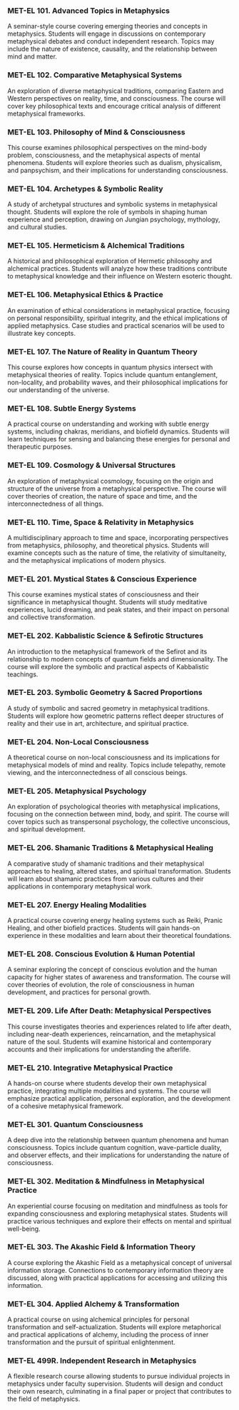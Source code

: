 ### MET-EL 101. Advanced Topics in Metaphysics

A seminar-style course covering emerging theories and concepts in metaphysics. Students will engage in discussions on contemporary metaphysical debates and conduct independent research. Topics may include the nature of existence, causality, and the relationship between mind and matter.

### MET-EL 102. Comparative Metaphysical Systems

An exploration of diverse metaphysical traditions, comparing Eastern and Western perspectives on reality, time, and consciousness. The course will cover key philosophical texts and encourage critical analysis of different metaphysical frameworks.

### MET-EL 103. Philosophy of Mind & Consciousness

This course examines philosophical perspectives on the mind-body problem, consciousness, and the metaphysical aspects of mental phenomena. Students will explore theories such as dualism, physicalism, and panpsychism, and their implications for understanding consciousness.

### MET-EL 104. Archetypes & Symbolic Reality

A study of archetypal structures and symbolic systems in metaphysical thought. Students will explore the role of symbols in shaping human experience and perception, drawing on Jungian psychology, mythology, and cultural studies.

### MET-EL 105. Hermeticism & Alchemical Traditions

A historical and philosophical exploration of Hermetic philosophy and alchemical practices. Students will analyze how these traditions contribute to metaphysical knowledge and their influence on Western esoteric thought.

### MET-EL 106. Metaphysical Ethics & Practice

An examination of ethical considerations in metaphysical practice, focusing on personal responsibility, spiritual integrity, and the ethical implications of applied metaphysics. Case studies and practical scenarios will be used to illustrate key concepts.

### MET-EL 107. The Nature of Reality in Quantum Theory

This course explores how concepts in quantum physics intersect with metaphysical theories of reality. Topics include quantum entanglement, non-locality, and probability waves, and their philosophical implications for our understanding of the universe.

### MET-EL 108. Subtle Energy Systems

A practical course on understanding and working with subtle energy systems, including chakras, meridians, and biofield dynamics. Students will learn techniques for sensing and balancing these energies for personal and therapeutic purposes.

### MET-EL 109. Cosmology & Universal Structures

An exploration of metaphysical cosmology, focusing on the origin and structure of the universe from a metaphysical perspective. The course will cover theories of creation, the nature of space and time, and the interconnectedness of all things.

### MET-EL 110. Time, Space & Relativity in Metaphysics

A multidisciplinary approach to time and space, incorporating perspectives from metaphysics, philosophy, and theoretical physics. Students will examine concepts such as the nature of time, the relativity of simultaneity, and the metaphysical implications of modern physics.

### MET-EL 201. Mystical States & Conscious Experience

This course examines mystical states of consciousness and their significance in metaphysical thought. Students will study meditative experiences, lucid dreaming, and peak states, and their impact on personal and collective transformation.

### MET-EL 202. Kabbalistic Science & Sefirotic Structures

An introduction to the metaphysical framework of the Sefirot and its relationship to modern concepts of quantum fields and dimensionality. The course will explore the symbolic and practical aspects of Kabbalistic teachings.

### MET-EL 203. Symbolic Geometry & Sacred Proportions

A study of symbolic and sacred geometry in metaphysical traditions. Students will explore how geometric patterns reflect deeper structures of reality and their use in art, architecture, and spiritual practice.

### MET-EL 204. Non-Local Consciousness

A theoretical course on non-local consciousness and its implications for metaphysical models of mind and reality. Topics include telepathy, remote viewing, and the interconnectedness of all conscious beings.

### MET-EL 205. Metaphysical Psychology

An exploration of psychological theories with metaphysical implications, focusing on the connection between mind, body, and spirit. The course will cover topics such as transpersonal psychology, the collective unconscious, and spiritual development.

### MET-EL 206. Shamanic Traditions & Metaphysical Healing

A comparative study of shamanic traditions and their metaphysical approaches to healing, altered states, and spiritual transformation. Students will learn about shamanic practices from various cultures and their applications in contemporary metaphysical work.

### MET-EL 207. Energy Healing Modalities

A practical course covering energy healing systems such as Reiki, Pranic Healing, and other biofield practices. Students will gain hands-on experience in these modalities and learn about their theoretical foundations.

### MET-EL 208. Conscious Evolution & Human Potential

A seminar exploring the concept of conscious evolution and the human capacity for higher states of awareness and transformation. The course will cover theories of evolution, the role of consciousness in human development, and practices for personal growth.

### MET-EL 209. Life After Death: Metaphysical Perspectives

This course investigates theories and experiences related to life after death, including near-death experiences, reincarnation, and the metaphysical nature of the soul. Students will examine historical and contemporary accounts and their implications for understanding the afterlife.

### MET-EL 210. Integrative Metaphysical Practice

A hands-on course where students develop their own metaphysical practice, integrating multiple modalities and systems. The course will emphasize practical application, personal exploration, and the development of a cohesive metaphysical framework.

### MET-EL 301. Quantum Consciousness

A deep dive into the relationship between quantum phenomena and human consciousness. Topics include quantum cognition, wave-particle duality, and observer effects, and their implications for understanding the nature of consciousness.

### MET-EL 302. Meditation & Mindfulness in Metaphysical Practice

An experiential course focusing on meditation and mindfulness as tools for expanding consciousness and exploring metaphysical states. Students will practice various techniques and explore their effects on mental and spiritual well-being.

### MET-EL 303. The Akashic Field & Information Theory

A course exploring the Akashic Field as a metaphysical concept of universal information storage. Connections to contemporary information theory are discussed, along with practical applications for accessing and utilizing this information.

### MET-EL 304. Applied Alchemy & Transformation

A practical course on using alchemical principles for personal transformation and self-actualization. Students will explore metaphorical and practical applications of alchemy, including the process of inner transformation and the pursuit of spiritual enlightenment.

### MET-EL 499R. Independent Research in Metaphysics

A flexible research course allowing students to pursue individual projects in metaphysics under faculty supervision. Students will design and conduct their own research, culminating in a final paper or project that contributes to the field of metaphysics.